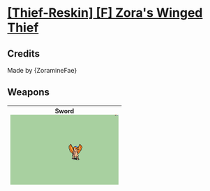 # [\[Thief-Reskin\] \[F\] Zora's Winged Thief](./)
## Credits

Made by {ZoramineFae}

## Weapons

| <b>Sword</b><br/><img alt="Sword animation" src="./1.%20Sword/Sword.gif"/> |
| :---: |
